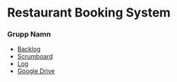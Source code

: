 # Restaurant Booking System
### Grupp Namn
- [Backlog](https://docs.google.com/document/d/1EZBGDtrbZuR_K5ewMDho8Pa6VvS_eJd-OJCdBPAZ80g/edit?usp=sharing)
- [Scrumboard](https://github.com/orgs/NTI-Gymnasiet-Nacka/projects/18/views/1)
- [Log](https://docs.google.com/document/d/1XPlrJ5NIkJkJ57tjzc7Ljyplbzt2iymgeg_IGwFqwjQ/edit?usp=sharing)
- [Google Drive](https://drive.google.com/drive/folders/1MB4Z8uxtUQNwyySiFo1QxoY6Cx29456W?usp=sharing)
